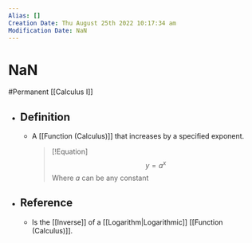 ```yaml
---
Alias: []
Creation Date: Thu August 25th 2022 10:17:34 am 
Modification Date: NaN
---
```

# NaN
#Permanent [[Calculus I]]

- ## Definition
	- A [[Function (Calculus)]] that increases by a specified exponent.
	  > [!Equation]
	  > $$y=a^x$$
	  > Where $a$ can be any constant
- ## Reference
	- Is the [[Inverse]] of a [[Logarithm|Logarithmic]] [[Function (Calculus)]].